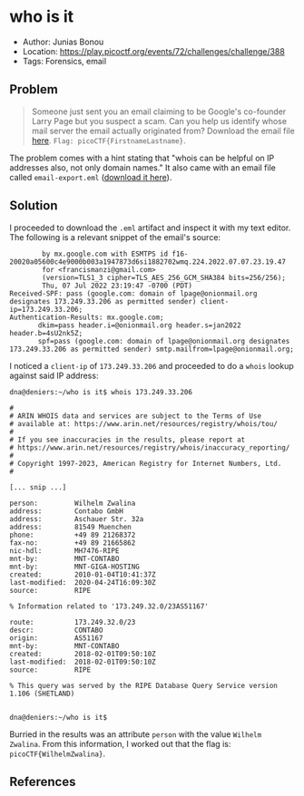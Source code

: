 # who is it

* Author: Junias Bonou
* Location: https://play.picoctf.org/events/72/challenges/challenge/388
* Tags: Forensics, email

## Problem

> Someone just sent you an email claiming to be Google's co-founder Larry Page but you suspect a scam. Can you help us identify whose mail server the email actually originated from? Download the email file [here](https://artifacts.picoctf.net/c/499/email-export.eml). ``Flag: picoCTF{FirstnameLastname}``.

The problem comes with a hint stating that "whois can be helpful on IP addresses also, not only domain names." It also came with an email file called ``email-export.eml`` ([download it here](https://artifacts.picoctf.net/c/499/email-export.eml)).

## Solution

I proceeded to download the ``.eml`` artifact and inspect it with my text editor. The following is a relevant snippet of the email's source:

```
        by mx.google.com with ESMTPS id f16-20020a05600c4e9000b003a1947873d6si1882702wmq.224.2022.07.07.23.19.47
        for <francismanzi@gmail.com>
        (version=TLS1_3 cipher=TLS_AES_256_GCM_SHA384 bits=256/256);
        Thu, 07 Jul 2022 23:19:47 -0700 (PDT)
Received-SPF: pass (google.com: domain of lpage@onionmail.org designates 173.249.33.206 as permitted sender) client-ip=173.249.33.206;
Authentication-Results: mx.google.com;
       dkim=pass header.i=@onionmail.org header.s=jan2022 header.b=4sU2nk5Z;
       spf=pass (google.com: domain of lpage@onionmail.org designates 173.249.33.206 as permitted sender) smtp.mailfrom=lpage@onionmail.org;
```

I noticed a ``client-ip`` of ``173.249.33.206`` and proceeded to do a ``whois`` lookup against said IP address:

```
dna@deniers:~/who is it$ whois 173.249.33.206

#
# ARIN WHOIS data and services are subject to the Terms of Use
# available at: https://www.arin.net/resources/registry/whois/tou/
#
# If you see inaccuracies in the results, please report at
# https://www.arin.net/resources/registry/whois/inaccuracy_reporting/
#
# Copyright 1997-2023, American Registry for Internet Numbers, Ltd.
#

[... snip ...]

person:         Wilhelm Zwalina
address:        Contabo GmbH
address:        Aschauer Str. 32a
address:        81549 Muenchen
phone:          +49 89 21268372
fax-no:         +49 89 21665862
nic-hdl:        MH7476-RIPE
mnt-by:         MNT-CONTABO
mnt-by:         MNT-GIGA-HOSTING
created:        2010-01-04T10:41:37Z
last-modified:  2020-04-24T16:09:30Z
source:         RIPE

% Information related to '173.249.32.0/23AS51167'

route:          173.249.32.0/23
descr:          CONTABO
origin:         AS51167
mnt-by:         MNT-CONTABO
created:        2018-02-01T09:50:10Z
last-modified:  2018-02-01T09:50:10Z
source:         RIPE

% This query was served by the RIPE Database Query Service version 1.106 (SHETLAND)


dna@deniers:~/who is it$ 
```

Burried in the results was an attribute ``person`` with the value ``Wilhelm Zwalina``. From this information, I worked out that the flag is: ``picoCTF{WilhelmZwalina}``.

## References

